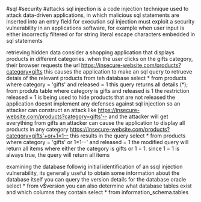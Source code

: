 #sql #security #attacks 
sql injection is a code injection technique used to attack data-driven applications, in which malicious sql statements are inserted into an entry field for execution 
sql injection must exploit a security vulnerability in an applications software, for example when user input is either incorrectly filtered or for string literal escape characters embedded in sql statements

retrieving hidden data 
     consider a shopping application that displays products in different categories. when the user clicks on the gifts category, their browser requests the url 
          https://insecure-website.com/products?category=gifts
     this causes the application to make an sql query to retrueve detais of the relevant products from teh database 
          select * from products where category = 'gifts' and released = 1
     this query returns
          all details (*);
          from produts table
          where category is gifts 
          and released is 1
     the restriction released = 1 is being used to hide products that are not released
     the application doesnt implement any defenses against sql injection so an attacker can construct an attack like 
          https://insecure-website.com/products?category=gifts'--
     and the attacker will get everything from gifts
     an attacker can cause the application to display all products in any category 
          https://insecure-website.com/products?category=gifts'+or+1=1--
     this results in the query 
          select * from products where category = 'gifts' or 1=1--' and released = 1 
     the modified query will return all items where either the category is gifts or 1 = 1. since 1 = 1 is always true, the query will return all items 
         
examining the database 
     followig initial identification of an ssql injection vulnerability, its generally useful to obtain some information about the database itself
     you can query the version details for the database 
          oracle 
               select * from v$version
          you can also determine what database tables exist and which columns they contain
               select * from information_schema.tables 
               